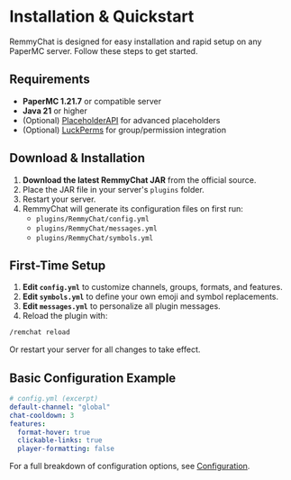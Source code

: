# Installation & Quickstart

RemmyChat is designed for easy installation and rapid setup on any PaperMC server. Follow these steps to get started.

## Requirements

- **PaperMC 1.21.7** or compatible server
- **Java 21** or higher
- (Optional) [PlaceholderAPI](https://www.spigotmc.org/resources/placeholderapi.6245/) for advanced placeholders
- (Optional) [LuckPerms](https://luckperms.net/) for group/permission integration

## Download & Installation

1. **Download the latest RemmyChat JAR** from the official source.
2. Place the JAR file in your server's `plugins` folder.
3. Restart your server.
4. RemmyChat will generate its configuration files on first run:
   - `plugins/RemmyChat/config.yml`
   - `plugins/RemmyChat/messages.yml`
   - `plugins/RemmyChat/symbols.yml`

## First-Time Setup

1. **Edit `config.yml`** to customize channels, groups, formats, and features.
2. **Edit `symbols.yml`** to define your own emoji and symbol replacements.
3. **Edit `messages.yml`** to personalize all plugin messages.
4. Reload the plugin with:

```sh
/remchat reload
```

Or restart your server for all changes to take effect.

## Basic Configuration Example

```yaml
# config.yml (excerpt)
default-channel: "global"
chat-cooldown: 3
features:
  format-hover: true
  clickable-links: true
  player-formatting: false
```

For a full breakdown of configuration options, see [Configuration](./configuration.md). 